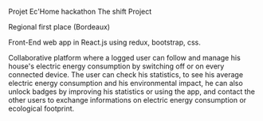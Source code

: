 Projet Ec'Home hackathon The shift Project

Regional first place (Bordeaux)

Front-End web app in React.js using redux, bootstrap, css.

Collaborative platform where a logged user can follow and manage his house's electric energy consumption by switching off or on every connected device. The user can check his statistics, to see his average electric energy consumption and his environmental impact, he can also unlock badges by improving his statistics or using the app, and contact the other users to exchange informations on electric energy consumption or ecological footprint.
